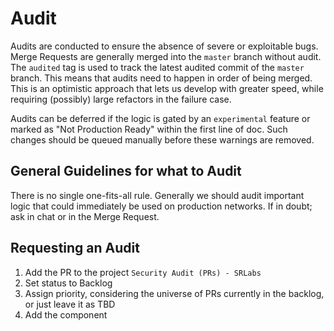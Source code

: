 # Audit

Audits are conducted to ensure the absence of severe or exploitable bugs. Merge Requests are generally merged into the `master` branch without audit. The `audited` tag is used to track the latest audited commit of the `master` branch. This means that audits need to happen in order of being merged.  
This is an optimistic approach that lets us develop with greater speed, while requiring (possibly) large refactors in the failure case.

Audits can be deferred if the logic is gated by an `experimental` feature or marked as "Not Production Ready" within the first line of doc. Such changes should be queued manually before these warnings are removed.

## General Guidelines for what to Audit

There is no single one-fits-all rule. Generally we should audit important logic that could immediately be used on production networks. If in doubt; ask in chat or in the Merge Request.

## Requesting an Audit

1. Add the PR to the project `Security Audit (PRs) - SRLabs`
1. Set status to Backlog
1. Assign priority, considering the universe of PRs currently in the backlog, or just leave it as TBD
1. Add the component
